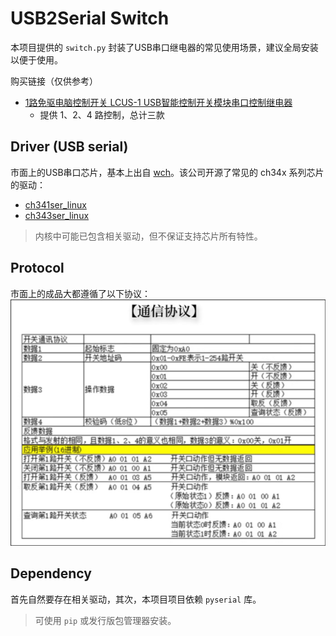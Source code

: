 # USB2Serial Switch

本项目提供的 `switch.py` 封装了USB串口继电器的常见使用场景，建议全局安装以便于使用。

购买链接（仅供参考）
- [1路免驱电脑控制开关 LCUS-1 USB智能控制开关模块串口控制继电器](https://detail.tmall.com/item.htm?abbucket=17&detail_redpacket_pop=true&id=624900251710&ltk2=1751548589700a2wzcb3yl8anv7gjd9lizi&ns=1&priceTId=214781a917515484804032192e1a79)
    - 提供 1、2、4 路控制，总计三款

## Driver (USB serial)

市面上的USB串口芯片，基本上出自 [wch](https://wch.cn/)。该公司开源了常见的 ch34x 系列芯片的驱动：
- [ch341ser_linux](https://github.com/WCHSoftGroup/ch341ser_linux)
- [ch343ser_linux](https://github.com/WCHSoftGroup/ch343ser_linux)

> 内核中可能已包含相关驱动，但不保证支持芯片所有特性。

## Protocol

市面上的成品大都遵循了以下协议：
![alt text](doc/通信协议.png)

## Dependency

首先自然要存在相关驱动，其次，本项目项目依赖 `pyserial` 库。

> 可使用 `pip` 或发行版包管理器安装。
